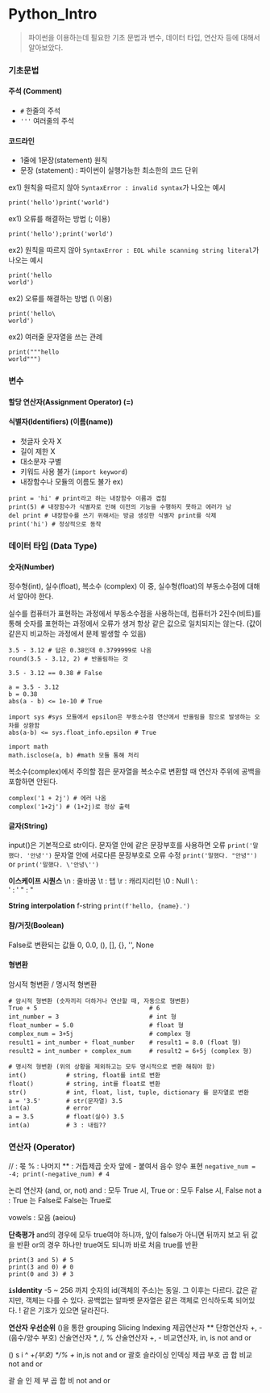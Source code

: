 # Python_Intro
> 파이썬을 이용하는데 필요한 기초 문법과 변수, 데이터 타입, 연산자 등에 대해서 알아보았다.

### 기초문법
#### 주석 (Comment)
- `#` 한줄의 주석
- `'''` 여러줄의 주석

#### 코드라인
- 1줄에 1문장(statement) 원칙
- 문장 (statement) : 파이썬이 실행가능한 최소한의 코드 단위

ex1) 원칙을 따르지 않아 `SyntaxError : invalid syntax`가 나오는 예시
```
print('hello')print('world')
```
ex1) 오류를 해결하는 방법 (; 이용)
```
print('hello');print('world')
```
ex2) 원칙을 따르지 않아 `SyntaxError : EOL while scanning string literal`가 나오는 예시
```
print('hello
world')
```
ex2) 오류를 해결하는 방법 (\ 이용)
```
print('hello\
world')
```
ex2) 여러줄 문자열을 쓰는 관례
```
print("""hello
world""")
```

### 변수
#### 할당 연산자(Assignment Operator) (=)

#### 식별자(Identifiers) (이름(name))
- 첫글자 숫자 X
- 길이 제한 X
- 대소문자 구별
- 키워드 사용 불가 (`import keyword`)
- 내장함수나 모듈의 이름도 불가
ex)
```
print = 'hi' # print라고 하는 내장함수 이름과 겹침
print(5) # 내장함수가 식별자로 인해 이전의 기능을 수행하지 못하고 에러가 남
del print # 내장함수를 쓰기 위해서는 방금 생성한 식별자 print를 삭제
print('hi') # 정상적으로 동작
```
### 데이터 타입 (Data Type)
#### 숫자(Number)
정수형(int), 실수(float), 복소수 (complex)
이 중, 실수형(float)의 부동소수점에 대해서 알아야 한다.

실수를 컴퓨터가 표현하는 과정에서 부동소수점을 사용하는데, 컴퓨터가 2진수(비트)를 통해 숫자를 표현하는 과정에서 오류가 생겨 항상 같은 값으로 일치되지는 않는다. (값이 같은지 비교하는 과정에서 문제 발생할 수 있음)

```
3.5 - 3.12 # 답은 0.38인데 0.3799999로 나옴
round(3.5 - 3.12, 2) # 반올림하는 것

3.5 - 3.12 == 0.38 # False

a = 3.5 - 3.12
b = 0.38
abs(a - b) <= 1e-10 # True

import sys #sys 모듈에서 epsilon은 부동소수점 연산에서 반올림을 함으로 발생하는 오차를 상환함
abs(a-b) <= sys.float_info.epsilon # True

import math
math.isclose(a, b) #math 모듈 통해 처리
```

복소수(complex)에서 주의할 점은
문자열을 복소수로 변환할 때 연산자 주위에 공백을 포함하면 안된다.
```
complex('1 + 2j') # 에러 나옴
complex('1+2j') # (1+2j)로 정상 출력
```

#### 글자(String)
input()은 기본적으로 str이다.
문자열 안에 같은 문장부호를 사용하면 오류 `print('말했다. '안녕'')`
문자열 안에 서로다른 문장부호로 오류 수정 `print('말했다. "안녕"')` or `print('말했다. \'안녕\'')`

**이스케이프 시퀀스**
\n : 줄바꿈
\t : 탭
\r : 캐리지리턴
\0 : Null
\\ : \
\' : '
\" : "

**String interpolation**
f-string `print(f'hello, {name}.')`

#### 참/거짓(Boolean)
False로 변환되는 값들
0, 0.0, (), [], {}, '', None

#### 형변환
암시적 형변환 / 명시적 형변환
```
# 암시적 형변환 (숫자끼리 더하거나 연산할 때, 자동으로 형변환)
True + 5                               # 6
int_number = 3                         # int 형
float_number = 5.0                     # float 형
complex_num = 3+5j                     # complex 형
result1 = int_number + float_number    # result1 = 8.0 (float 형)
result2 = int_number + complex_num     # result2 = 6+5j (complex 형)
```
```
# 명시적 형변환 (위의 상황을 제외하고는 모두 명시적으로 변환 해줘야 함)
int()           # string, float를 int로 변환
float()         # string, int를 float로 변환
str()           # int, float, list, tuple, dictionary 를 문자열로 변환
a = '3.5'       # str(문자열) 3.5
int(a)          # error
a = 3.5         # float(실수) 3.5
int(a)          # 3 : 내림??
```

### 연산자 (Operator)
// : 몫
% : 나머지
** : 거듭제곱
숫자 앞에 - 붙여서 음수 양수 표현 `negative_num = -4; print(-negative_num) # 4`

논리 연산자 (and, or, not)
and : 모두 True 시, True
or : 모두 False 시, False
not a : True 는 False로 False는 True로

vowels : 모음 (aeiou)

**단축평가**
and의 경우에 모두 true여야 하니까, 앞이 false가 아니면 뒤까지 보고 뒤 값을 반환
or의 경우 하나만 true여도 되니까 바로 처음 true를 반환
```
print(3 and 5) # 5
print(3 and 0) # 0
print(0 and 3) # 3
```

**`is`Identity**
-5 ~ 256 까지 숫자의 id(객체의 주소)는 동일. 그 이후는 다르다.
값은 같지만, 객체는 다를 수 있다.
공백없는 알파벳 문자열은 같은 객체로 인식하도록 되어있다.
! 같은 기호가 있으면 달라진다.

**연산자 우선순위**
()을 통한 grouping
Slicing
Indexing
제곱연산자 **
단항연산자 +, - (음수/양수 부호)
산술연산자 *, /, %
산술연산자 +, -
비교연산자, in, is
not
and
or

() s i ^ +_(부호) */% +_ in,is not and or
괄호 슬라이싱 인덱싱 제곱 부호 곱 합 비교 not and or

괄 슬 인 제 부 곱 합 비 not and or


